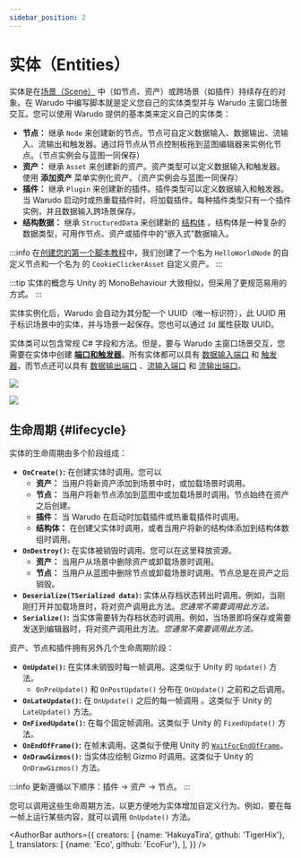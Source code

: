```yaml
---
sidebar_position: 2
---
```


# 实体（Entities）

实体是在[场景（Scene）](scene) 中（如节点、资产）或跨场景（如插件）持续存在的对象。在 Warudo 中编写脚本就是定义您自己的实体类型并与 Warudo 主窗口场景交互。您可以使用 Warudo 提供的基本类来定义自己的实体类：

- **节点：** 继承 `Node` 来创建新的节点。节点可自定义数据输入、数据输出、流输入、流输出和触发器。通过将节点从节点控制板拖到蓝图编辑器来实例化节点。（节点实例会与蓝图一同保存）
- **资产：** 继承 `Asset` 来创建新的资产。资产类型可以定义数据输入和触发器。使用 **添加资产** 菜单实例化资产。（资产实例会与蓝图一同保存）
- **插件：** 继承 `Plugin` 来创建新的插件。插件类型可以定义数据输入和触发器。当 Warudo 启动时或热重载插件时，将加载插件。每种插件类型只有一个插件实例，并且数据输入跨场景保存。
- **结构数据：** 继承 `StructuredData` 来创建新的 [结构体](structured-data) 。结构体是一种复杂的数据类型，可用作节点、资产或插件中的“嵌入式”数据输入。

:::info
在[创建您的第一个脚本教程](../creating-your-first-script.md)中，我们创建了一个名为 `HelloWorldNode` 的自定义节点和一个名为 的 `CookieClickerAsset` 自定义资产。
:::

:::tip
实体的概念与 Unity 的 MonoBehaviour 大致相似，但采用了更规范易用的方式。
:::

实体实例化后，Warudo 会自动为其分配一个 UUID（唯一标识符），此 UUID 用于标识场景中的实体，并与场景一起保存。您也可以通过 `Id` 属性获取 UUID。

实体类可以包含常规 C# 字段和方法。但是，要与 Warudo 主窗口场景交互，您需要在实体中创建 [**端口和触发器**](ports-and-triggers)。所有实体都可以具有 [数据输入端口](ports-and-triggers#data-input-ports) 和 [触发器](ports-and-triggers#triggers)，而节点还可以具有 [数据输出端口](ports-and-triggers#data-output-ports) 、[流输入端口](ports-and-triggers#flow-input-ports) 和 [流输出端口](ports-and-triggers#flow-output-ports)。

![](/doc-img/en-custom-node-1.png)

![](/doc-img/en-scripting-concepts-4.png)

## 生命周期 {#lifecycle}

实体的生命周期由多个阶段组成：

- **`OnCreate()`:** 在创建实体时调用。您可以
    - **资产：** 当用户将新资产添加到场景中时，或加载场景时调用。
    - **节点：** 当用户将新节点添加到蓝图中或加载场景时调用。节点始终在资产之后创建。
    - **插件：** 当 Warudo 在启动时加载插件或热重载插件时调用。
    - **结构体：** 在创建父实体时调用，或者当用户将新的结构体添加到结构体数组时调用。
- **`OnDestroy()`:** 在实体被销毁时调用。您可以在这里释放资源。
    - **资产：** 当用户从场景中删除资产或卸载场景时调用。
    - **节点：** 当用户从蓝图中删除节点或卸载场景时调用。节点总是在资产之后销毁。
- **`Deserialize(TSerialized data)`:** 实体从存档状态转出时调用。例如，当刚刚打开并加载场景时，将对资产调用此方法。_您通常不需要调用此方法。_
- **`Serialize()`:** 当实体需要转为存档状态时调用。例如，当场景即将保存或需要发送到编辑器时，将对资产调用此方法。_您通常不需要调用此方法。_

资产、节点和插件拥有另外几个生命周期阶段：

- **`OnUpdate()`:** 在实体未销毁时每一帧调用。这类似于 Unity 的 `Update()` 方法。
  - `OnPreUpdate()` 和 `OnPostUpdate()` 分布在 `OnUpdate()` 之前和之后调用。
- **`OnLateUpdate()`:** 在 `OnUpdate()` 之后的每一帧调用 。这类似于 Unity 的 `LateUpdate()` 方法。
- **`OnFixedUpdate()`:** 在每个固定帧调用。这类似于 Unity 的  `FixedUpdate()` 方法。
- **`OnEndOfFrame()`:** 在帧末调用。这类似于使用 Unity 的 [`WaitForEndOfFrame`](https://docs.unity3d.com/ScriptReference/WaitForEndOfFrame.html)。
- **`OnDrawGizmos()`:** 当实体应绘制 Gizmo 时调用。这类似于 Unity 的 `OnDrawGizmos()` 方法。

:::info
更新遵循以下顺序：插件 → 资产 → 节点。
:::

您可以调用这些生命周期方法，以更方便地为实体增加自定义行为。例如，要在每一帧上运行某些内容，就可以调用 `OnUpdate()` 方法。

<AuthorBar authors={{
creators: [
{name: 'HakuyaTira', github: 'TigerHix'},
],
translators: [
{name: 'Eco', github: 'EcoFur'},
],
}} />
